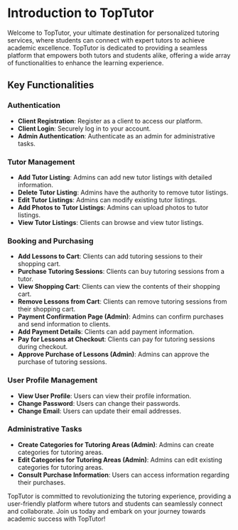 # Introduction to TopTutor

Welcome to TopTutor, your ultimate destination for personalized tutoring services, where students can connect with expert tutors to achieve academic excellence. TopTutor is dedicated to providing a seamless platform that empowers both tutors and students alike, offering a wide array of functionalities to enhance the learning experience.

## Key Functionalities

### Authentication
- **Client Registration**: Register as a client to access our platform.
- **Client Login**: Securely log in to your account.
- **Admin Authentication**: Authenticate as an admin for administrative tasks.

### Tutor Management
- **Add Tutor Listing**: Admins can add new tutor listings with detailed information.
- **Delete Tutor Listing**: Admins have the authority to remove tutor listings.
- **Edit Tutor Listings**: Admins can modify existing tutor listings.
- **Add Photos to Tutor Listings**: Admins can upload photos to tutor listings.
- **View Tutor Listings**: Clients can browse and view tutor listings.

### Booking and Purchasing
- **Add Lessons to Cart**: Clients can add tutoring sessions to their shopping cart.
- **Purchase Tutoring Sessions**: Clients can buy tutoring sessions from a tutor.
- **View Shopping Cart**: Clients can view the contents of their shopping cart.
- **Remove Lessons from Cart**: Clients can remove tutoring sessions from their shopping cart.
- **Payment Confirmation Page (Admin)**: Admins can confirm purchases and send information to clients.
- **Add Payment Details**: Clients can add payment information.
- **Pay for Lessons at Checkout**: Clients can pay for tutoring sessions during checkout.
- **Approve Purchase of Lessons (Admin)**: Admins can approve the purchase of tutoring sessions.

### User Profile Management
- **View User Profile**: Users can view their profile information.
- **Change Password**: Users can change their passwords.
- **Change Email**: Users can update their email addresses.

### Administrative Tasks
- **Create Categories for Tutoring Areas (Admin)**: Admins can create categories for tutoring areas.
- **Edit Categories for Tutoring Areas (Admin)**: Admins can edit existing categories for tutoring areas.
- **Consult Purchase Information**: Users can access information regarding their purchases.

TopTutor is committed to revolutionizing the tutoring experience, providing a user-friendly platform where tutors and students can seamlessly connect and collaborate. Join us today and embark on your journey towards academic success with TopTutor!
